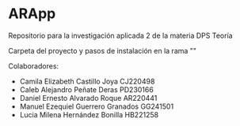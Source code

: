 # ARApp
Repositorio para la investigación aplicada 2 de la materia DPS Teoría

Carpeta del proyecto y pasos de instalación en la rama ""

Colaboradores:
- Camila Elizabeth Castillo Joya CJ220498
- Caleb Alejandro Peñate Deras PD230166
- Daniel Ernesto Alvarado Roque AR220441
- Manuel Ezequiel Guerrero Granados GG241501
- Lucia Milena Hernández Bonilla HB221258
